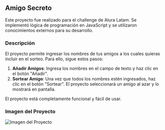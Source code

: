 ## Amigo Secreto

Este proyecto fue realizado para el challenge de Alura Latam. Se implementó lógica de programación en JavaScript y se utilizaron conocimientos externos para su desarrollo.

### Descripción

El proyecto permite ingresar los nombres de tus amigos a los cuales quieras incluir en el sorteo. Para ello, sigue estos pasos:

1. **Añadir Amigos**: Ingresa los nombres en el campo de texto y haz clic en el botón "Añadir".
2. **Sortear Amigo**: Una vez que todos los nombres estén ingresados, haz clic en el botón "Sortear". El proyecto seleccionará un amigo al azar y lo mostrará en pantalla.

El proyecto está completamente funcional y fácil de usar.

### Imagen del Proyecto

![Imagen del Proyecto](https://github.com/user-attachments/assets/df0ab0b8-866d-4076-85c8-93a39e6252bd)


